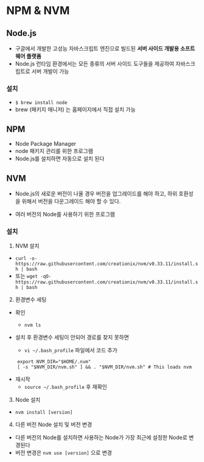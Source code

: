 # NPM & NVM
## Node.js
* 구글에서 개발한 고성능 자바스크립트 엔진으로 빌드된 **서버 사이드 개발용 소프트웨어 플랫폼**
* Node.js 런타임 환경에서는 모든 종류의 서버 사이드 도구들을 제공하여 자바스크립트로 서버 개발이 가능
### 설치
* `$ brew install node`
* brew (패키지 매니저) 는 홈페이지에서 직접 설치 가능

## NPM
* Node Package Manager
* node 패키지 관리를 위한 프로그램
* Node.js를 설치하면 자동으로 설치 된다


## NVM
* Node.js의 새로운 버전이 나올 경우 버전을 업그레이드를 해야 하고, 하위 호환성을 위해서 버전을 다운그레이드 해야 할 수 있다.

* 여러 버전의 Node를 사용하기 위한 프로그램

### 설치

1. NVM 설치
* `curl -o- https://raw.githubusercontent.com/creationix/nvm/v0.33.11/install.sh | bash`
* 또는 `wget -qO- https://raw.githubusercontent.com/creationix/nvm/v0.33.11/install.sh | bash`


2. 환경변수 세팅
* 확인
	* `nvm ls`

* 설치 후 환경변수 세팅이 안되어 경로를 찾지 못하면
	* `vi ~/.bash_profile` 파일에서 코드 추가
```
	export NVM_DIR="$HOME/.nvm"
	[ -s "$NVM_DIR/nvm.sh" ] && . "$NVM_DIR/nvm.sh" # This loads nvm
```

* 재시작
	* `source ~/.bash_profile` 후 재확인

3. Node 설치
* `nvm install [version]`

4. 다른 버전 Node 설치 및 버전 변경
* 다른 버전의 Node를 설치하면 사용하는 Node가 가장 최근에 설정한 Node로 변경된다
* 버전 변경은 `nvm use [version]` 으로 변경

